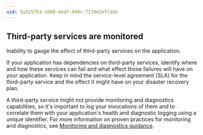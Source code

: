 ```yaml
---
uid: 5a3257b3-1668-4edf-949c-717de2efc1bb
---
```

## Third-party services are monitored

<div class="alert is-warning"><p>Inability to gauge the effect of third-party services on the application.</p></div>

If your application has dependencies on third-party services, identify where and how these services can fail and what effect those failures will have on your application. Keep in mind the service-level agreement (SLA) for the third-party service and the effect it might have on your disaster recovery plan.

A third-party service might not provide monitoring and diagnostics capabilities, so it's important to log your invocations of them and to correlate them with your application's health and diagnostic logging using a unique identifier. For more information on proven practices for monitoring and diagnostics, see [Monitoring and diagnostics guidance](../best-practices/monitoring.md).